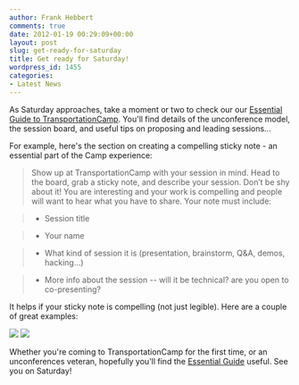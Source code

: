 ```yaml
---
author: Frank Hebbert
comments: true
date: 2012-01-19 00:29:09+00:00
layout: post
slug: get-ready-for-saturday
title: Get ready for Saturday!
wordpress_id: 1455
categories:
- Latest News
---
```


As Saturday approaches, take a moment or two to check our our [Essential Guide to TransportationCamp](http://transportationcamp.org/2011/02/how-transportationcamp-works-the-essential-guide/). You'll find details of the unconference model, the session board, and useful tips on proposing and leading sessions...

For example, here's the section on creating a compelling sticky note - an essential part of the Camp experience:


> Show up at TransportationCamp with your session in mind. Head to the board, grab a sticky note, and describe your session. Don’t be shy about it!  You are interesting and your work is compelling and people will want to hear what you have to share. Your note must include:

> 
> 
	
>   * Session title
> 
	
>   * Your name
> 
	
>   * What kind of session it is (presentation, brainstorm, Q&A, demos, hacking...)
> 
	
>   * More info about the session -- will it be technical? are you open to co-presenting?
> 

It helps if your sticky note is compelling (not just legible). Here are a couple of great examples:

[![](http://transportationcamp.org/wp-content/uploads/2011/02/board1-rot-300x224.jpg)](http://transportationcamp.org/wp-content/uploads/2011/02/board1-rot.jpg) [![](http://transportationcamp.org/wp-content/uploads/2011/02/board2-rot-300x224.jpg)](http://transportationcamp.org/wp-content/uploads/2011/02/board2-rot.jpg)


Whether you're coming to TransportationCamp for the first time, or an unconferences veteran, hopefully you'll find the [Essential Guide](http://transportationcamp.org/2011/02/how-transportationcamp-works-the-essential-guide/) useful. See you on Saturday!
